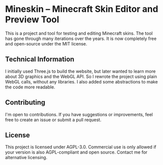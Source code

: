 # Mineskin – Minecraft Skin Editor and Preview Tool

This is a project and tool for testing and editing Minecraft skins. The tool has gone through many iterations over the years. It is now completely free and open-source under the MIT license.

## Technical Information

I initially used Three.js to build the website, but later wanted to learn more about 3D graphics and the WebGL API. So I rewrote the project using plain WebGL calls, without any libraries. I also added some abstractions to make the code more readable.

## Contributing

I'm open to contributions. If you have suggestions or improvements, feel free to create an issue or submit a pull request.

## License
This project is licensed under AGPL-3.0. Commercial use is only allowed if your version is also AGPL-compliant and open source. Contact me for alternative licensing.
